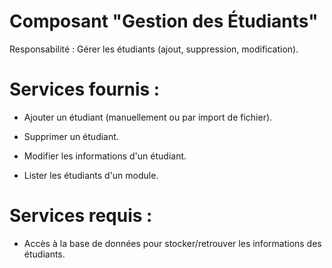# Composant "Gestion des Étudiants"

Responsabilité : Gérer les étudiants (ajout, suppression, modification).

# Services fournis :

- Ajouter un étudiant (manuellement ou par import de fichier).

- Supprimer un étudiant.

- Modifier les informations d'un étudiant.

- Lister les étudiants d'un module.

# Services requis :

- Accès à la base de données pour stocker/retrouver les informations des étudiants.